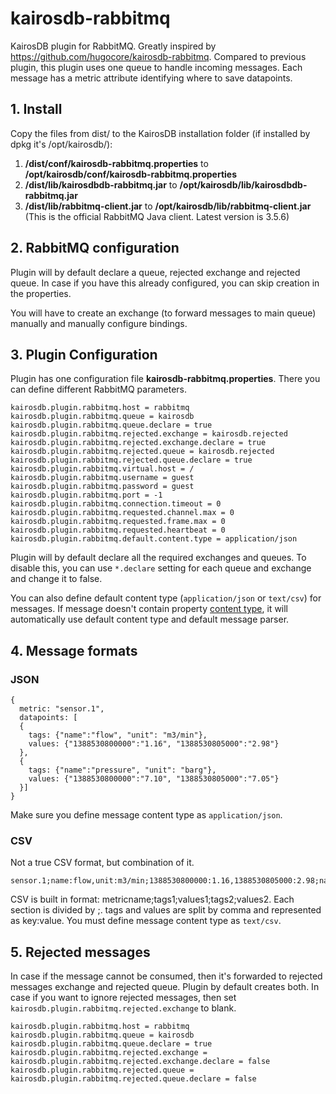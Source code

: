 # kairosdb-rabbitmq
KairosDB plugin for RabbitMQ. Greatly inspired by https://github.com/hugocore/kairosdb-rabbitmq. Compared to previous plugin, this plugin uses one queue to handle incoming messages. Each message has a metric attribute identifying where to save datapoints.  

## 1. Install ##

Copy the files from dist/ to the KairosDB installation folder (if installed by dpkg it's /opt/kairosdb/):

1. **/dist/conf/kairosdb-rabbitmq.properties** to **/opt/kairosdb/conf/kairosdb-rabbitmq.properties**
2. **/dist/lib/kairosdbdb-rabbitmq.jar** to **/opt/kairosdb/lib/kairosdbdb-rabbitmq.jar**
3. **/dist/lib/rabbitmq-client.jar** to **/opt/kairosdb/lib/rabbitmq-client.jar** (This is the official RabbitMQ Java client. Latest version is 3.5.6)

## 2. RabbitMQ configuration

Plugin will by default declare a queue, rejected exchange and rejected queue. In case if you have this already configured, you can skip creation in the properties. 

You will have to create an exchange (to forward messages to main queue) manually and manually configure bindings. 

## 3. Plugin Configuration ##

Plugin has one configuration file **kairosdb-rabbitmq.properties**. There you can define different RabbitMQ parameters.

    kairosdb.plugin.rabbitmq.host = rabbitmq
    kairosdb.plugin.rabbitmq.queue = kairosdb
    kairosdb.plugin.rabbitmq.queue.declare = true
    kairosdb.plugin.rabbitmq.rejected.exchange = kairosdb.rejected
    kairosdb.plugin.rabbitmq.rejected.exchange.declare = true
    kairosdb.plugin.rabbitmq.rejected.queue = kairosdb.rejected
    kairosdb.plugin.rabbitmq.rejected.queue.declare = true
    kairosdb.plugin.rabbitmq.virtual.host = /
    kairosdb.plugin.rabbitmq.username = guest
    kairosdb.plugin.rabbitmq.password = guest
    kairosdb.plugin.rabbitmq.port = -1
    kairosdb.plugin.rabbitmq.connection.timeout = 0
    kairosdb.plugin.rabbitmq.requested.channel.max = 0
    kairosdb.plugin.rabbitmq.requested.frame.max = 0
    kairosdb.plugin.rabbitmq.requested.heartbeat = 0
    kairosdb.plugin.rabbitmq.default.content.type = application/json
    
Plugin will by default declare all the required exchanges and queues. To disable this, you can use `*.declare` setting for each queue and exchange and change it to false.

You can also define default content type (`application/json` or `text/csv`) for messages. If message doesn't contain property [content type](http://www.rabbitmq.com/releases/rabbitmq-java-client/current-javadoc/), it will automatically use default content type and default message parser.

## 4. Message formats ##

### JSON ###

    {
      metric: "sensor.1",
      datapoints: [
      {
        tags: {"name":"flow", "unit": "m3/min"},
        values: {"1388530800000":"1.16", "1388530805000":"2.98"}
      },
      {
        tags: {"name":"pressure", "unit": "barg"},
        values: {"1388530800000":"7.10", "1388530805000":"7.05"}
      }]
    }
    
Make sure you define message content type as `application/json`.
    
### CSV ###

Not a true CSV format, but combination of it.

    sensor.1;name:flow,unit:m3/min;1388530800000:1.16,1388530805000:2.98;name:pressure,unit:barg;1388530800000:7.10,1388530805000:7.05
    
CSV is built in format: metricname;tags1;values1;tags2;values2. Each section is divided by ;. tags and values are split by comma and represented as key:value. You must define message content type as `text/csv`.

## 5. Rejected messages ##

In case if the message cannot be consumed, then it's forwarded to rejected messages exchange and rejected queue. Plugin by default creates both. In case if you want to ignore rejected messages, then set `kairosdb.plugin.rabbitmq.rejected.exchange` to blank.

    kairosdb.plugin.rabbitmq.host = rabbitmq
    kairosdb.plugin.rabbitmq.queue = kairosdb
    kairosdb.plugin.rabbitmq.queue.declare = true
    kairosdb.plugin.rabbitmq.rejected.exchange = 
    kairosdb.plugin.rabbitmq.rejected.exchange.declare = false
    kairosdb.plugin.rabbitmq.rejected.queue = 
    kairosdb.plugin.rabbitmq.rejected.queue.declare = false